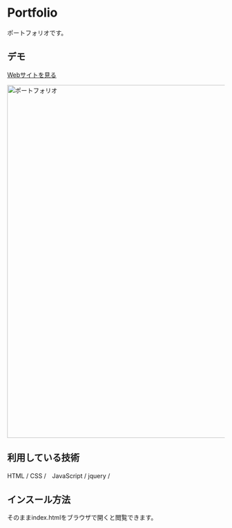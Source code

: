 Portfolio 
====

ポートフォリオです。

## デモ
[Webサイトを見る]()

<img width="815" alt="ポートフォリオ" src="">

## 利用している技術
HTML / CSS /　JavaScript / jquery /

## インスール方法
そのままindex.htmlをブラウザで開くと閲覧できます。
